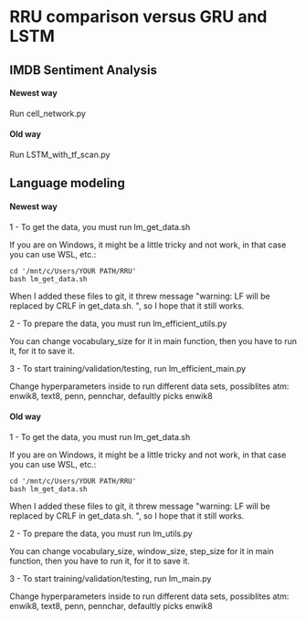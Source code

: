 # RRU comparison versus GRU and LSTM

## IMDB Sentiment Analysis

#### Newest way

Run cell_network.py

#### Old way

Run LSTM_with_tf_scan.py

## Language modeling

#### Newest way

1 - To get the data, you must run lm_get_data.sh

If you are on Windows, it might be a little tricky and not work, in that case you can use WSL, etc.:
```
cd '/mnt/c/Users/YOUR PATH/RRU'
bash lm_get_data.sh
```
	
When I added these files to git, it threw message "warning: LF will be replaced by CRLF in get_data.sh.
", so I hope that it still works.

2 - To prepare the data, you must run lm_efficient_utils.py

You can change vocabulary_size for it in main function, then you have to run it, for it to save it.

3 - To start training/validation/testing, run lm_efficient_main.py

Change hyperparameters inside to run different data sets, possiblites atm: enwik8, text8, penn, pennchar, defaultly picks enwik8

#### Old way

1 - To get the data, you must run lm_get_data.sh

If you are on Windows, it might be a little tricky and not work, in that case you can use WSL, etc.:
```
cd '/mnt/c/Users/YOUR PATH/RRU'
bash lm_get_data.sh
```
	
When I added these files to git, it threw message "warning: LF will be replaced by CRLF in get_data.sh.
", so I hope that it still works.

2 - To prepare the data, you must run lm_utils.py

You can change vocabulary_size, window_size, step_size for it in main function, then you have to run it, for it to save it.

3 - To start training/validation/testing, run lm_main.py

Change hyperparameters inside to run different data sets, possiblites atm: enwik8, text8, penn, pennchar, defaultly picks enwik8
